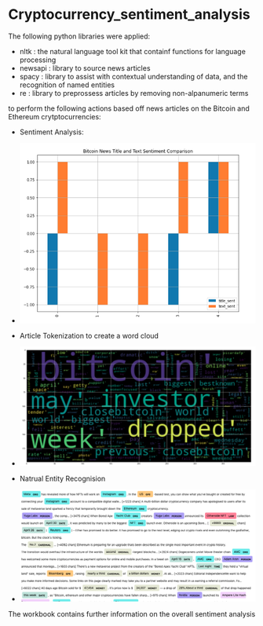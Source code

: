 # Cryptocurrency_sentiment_analysis

The following python libraries were applied:

- nltk : the natural language tool kit that containf functions for language processing  
- newsapi : library to source news articles
- spacy : library to assist with contextual understanding of data, and the recognition of named entities  
- re : library to preprossess articles by removing non-alpanumeric terms

to perform the following actions based off news articles on the Bitcoin and Ethereum crytptocurrencies:

- Sentiment Analysis:
- ![](https://github.com/Femi-0/Cryptocurrency_sentiment_analysis/blob/main/Resources/Screen%20Shot%202022-05-18%20at%206.30.16%20PM.png)

- Article Tokenization to create a word cloud
- ![](https://github.com/Femi-0/Cryptocurrency_sentiment_analysis/blob/main/Resources/Screen%20Shot%202022-05-18%20at%206.30.41%20PM.png)

- Natrual Entity Recognision
- ![](https://github.com/Femi-0/Cryptocurrency_sentiment_analysis/blob/main/Resources/Screen%20Shot%202022-05-18%20at%206.31.00%20PM.png)

The workbook contains further information on the overall sentiment analysis
